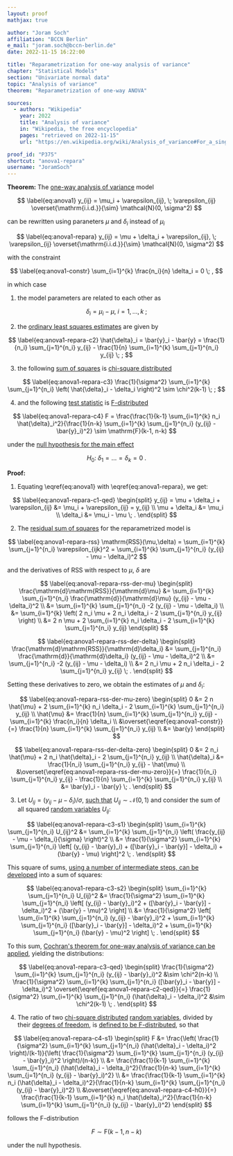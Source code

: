 ```yaml
---
layout: proof
mathjax: true

author: "Joram Soch"
affiliation: "BCCN Berlin"
e_mail: "joram.soch@bccn-berlin.de"
date: 2022-11-15 16:22:00

title: "Reparametrization for one-way analysis of variance"
chapter: "Statistical Models"
section: "Univariate normal data"
topic: "Analysis of variance"
theorem: "Reparametrization of one-way ANOVA"

sources:
  - authors: "Wikipedia"
    year: 2022
    title: "Analysis of variance"
    in: "Wikipedia, the free encyclopedia"
    pages: "retrieved on 2022-11-15"
    url: "https://en.wikipedia.org/wiki/Analysis_of_variance#For_a_single_factor"

proof_id: "P375"
shortcut: "anova1-repara"
username: "JoramSoch"
---
```



**Theorem:** The [one-way analysis of variance](/D/anova1) model

$$ \label{eq:anova1}
y_{ij} = \mu_i + \varepsilon_{ij}, \; \varepsilon_{ij} \overset{\mathrm{i.i.d.}}{\sim} \mathcal{N}(0, \sigma^2)
$$

can be rewritten using paraneters $\mu$ and $\delta_i$ instead of $\mu_i$

$$ \label{eq:anova1-repara}
y_{ij} = \mu + \delta_i + \varepsilon_{ij}, \; \varepsilon_{ij} \overset{\mathrm{i.i.d.}}{\sim} \mathcal{N}(0, \sigma^2)
$$

with the constraint

$$ \label{eq:anova1-constr}
\sum_{i=1}^{k} \frac{n_i}{n} \delta_i = 0 \; ,
$$

in which case

1) the model parameters are related to each other as

$$ \label{eq:anova1-repara-c1}
\delta_i = \mu_i - \mu, \; i = 1, \ldots, k \; ;
$$

2) the [ordinary least squares estimates](/P/anova1-ols) are given by

$$ \label{eq:anova1-repara-c2}
\hat{\delta}_i = \bar{y}_i - \bar{y} = \frac{1}{n_i} \sum_{j=1}^{n_i} y_{ij} - \frac{1}{n} \sum_{i=1}^{k} \sum_{j=1}^{n_i} y_{ij} \; ;
$$

3) the following [sum of squares](/P/anova1-pss) is [chi-square distributed](/D/chi2)

$$ \label{eq:anova1-repara-c3}
\frac{1}{\sigma^2} \sum_{i=1}^{k} \sum_{j=1}^{n_i} \left( \hat{\delta}_i - \delta_i \right)^2 \sim \chi^2(k-1) \; ;
$$

4) and the following [test statistic](/D/tstat) is [F-distributed](/D/f)

$$ \label{eq:anova1-repara-c4}
F = \frac{\frac{1}{k-1} \sum_{i=1}^{k} n_i \hat{\delta}_i^2}{\frac{1}{n-k} \sum_{i=1}^{k} \sum_{j=1}^{n_i} (y_{ij} - \bar{y}_i)^2} \sim \mathrm{F}(k-1, n-k)
$$

under the [null hypothesis for the main effect](/P/anova1-f)

$$ \label{eq:anova1-repara-c4-h0}
H_0: \; \delta_1 = \ldots = \delta_k = 0 \; .
$$


**Proof:**

1) Equating \eqref{eq:anova1} with \eqref{eq:anova1-repara}, we get:

$$ \label{eq:anova1-repara-c1-qed}
\begin{split}
y_{ij} = \mu + \delta_i + \varepsilon_{ij} &= \mu_i + \varepsilon_{ij} = y_{ij} \\
\mu + \delta_i &= \mu_i \\
\delta_i &= \mu_i - \mu \; .
\end{split}
$$

2) The [residual sum of squares](/D/rss) for the reparametrized model is

$$ \label{eq:anova1-repara-rss}
\mathrm{RSS}(\mu,\delta) = \sum_{i=1}^{k} \sum_{j=1}^{n_i} \varepsilon_{ijk}^2 = \sum_{i=1}^{k} \sum_{j=1}^{n_i} (y_{ij} - \mu - \delta_i)^2
$$

and the derivatives of $\mathrm{RSS}$ with respect to $\mu$, $\delta$ are

$$ \label{eq:anova1-repara-rss-der-mu}
\begin{split}
\frac{\mathrm{d}\mathrm{RSS}}{\mathrm{d}\mu}
&= \sum_{i=1}^{k} \sum_{j=1}^{n_i} \frac{\mathrm{d}}{\mathrm{d}\mu} (y_{ij} - \mu - \delta_i)^2 \\
&= \sum_{i=1}^{k} \sum_{j=1}^{n_i} -2 (y_{ij} - \mu - \delta_i) \\
&= \sum_{i=1}^{k} \left( 2 n_i \mu + 2 n_i \delta_i - 2 \sum_{j=1}^{n_i} y_{ij} \right) \\
&= 2 n \mu + 2 \sum_{i=1}^{k} n_i \delta_i - 2 \sum_{i=1}^{k} \sum_{j=1}^{n_i} y_{ij}
\end{split}
$$

$$ \label{eq:anova1-repara-rss-der-delta}
\begin{split}
\frac{\mathrm{d}\mathrm{RSS}}{\mathrm{d}\delta_i}
&= \sum_{j=1}^{n_i} \frac{\mathrm{d}}{\mathrm{d}\delta_i} (y_{ij} - \mu - \delta_i)^2 \\
&= \sum_{j=1}^{n_i} -2 (y_{ij} - \mu - \delta_i) \\
&= 2 n_i \mu + 2 n_i \delta_i - 2 \sum_{j=1}^{n_i} y_{ij} \; .
\end{split}
$$

Setting these derivatives to zero, we obtain the estimates of $\mu$ and $\delta_i$:

$$ \label{eq:anova1-repara-rss-der-mu-zero}
\begin{split}
0 &= 2 n \hat{\mu} + 2 \sum_{i=1}^{k} n_i \delta_i - 2 \sum_{i=1}^{k} \sum_{j=1}^{n_i} y_{ij} \\
\hat{\mu} &= \frac{1}{n} \sum_{i=1}^{k} \sum_{j=1}^{n_i} y_{ij} - \sum_{i=1}^{k} \frac{n_i}{n} \delta_i \\
&\overset{\eqref{eq:anova1-constr}}{=} \frac{1}{n} \sum_{i=1}^{k} \sum_{j=1}^{n_i} y_{ij} \\
&= \bar{y}
\end{split}
$$

$$ \label{eq:anova1-repara-rss-der-delta-zero}
\begin{split}
0 &= 2 n_i \hat{\mu} + 2 n_i \hat{\delta}_i - 2 \sum_{j=1}^{n_i} y_{ij} \\
\hat{\delta}_i &= \frac{1}{n_i} \sum_{j=1}^{n_i} y_{ij} - \hat{\mu} \\
&\overset{\eqref{eq:anova1-repara-rss-der-mu-zero}}{=} \frac{1}{n_i} \sum_{j=1}^{n_i} y_{ij} - \frac{1}{n} \sum_{i=1}^{k} \sum_{j=1}^{n_i} y_{ij} \\
&= \bar{y}_i - \bar{y} \; .
\end{split}
$$

3) Let $U_{ij} = (y_{ij} - \mu - \delta_i)/\sigma$, [such that](/P/norm-snorm) $U_{ij} \sim \mathcal{N}(0, 1)$ and consider the sum of all squared [random variables](/D/rvar) $U_{ij}$:

$$ \label{eq:anova1-repara-c3-s1}
\begin{split}
\sum_{i=1}^{k} \sum_{j=1}^{n_i} U_{ij}^2 &= \sum_{i=1}^{k} \sum_{j=1}^{n_i} \left( \frac{y_{ij} - \mu - \delta_i}{\sigma} \right)^2 \\
&= \frac{1}{\sigma^2} \sum_{i=1}^{k} \sum_{j=1}^{n_i} \left[ (y_{ij} - \bar{y}_i) + ([\bar{y}_i - \bar{y}] - \delta_i) + (\bar{y} - \mu) \right]^2 \; .
\end{split}
$$

This square of sums, [using a number of intermediate steps, can be developed](/P/anova1-f) into a sum of squares:

$$ \label{eq:anova1-repara-c3-s2}
\begin{split}
\sum_{i=1}^{k} \sum_{j=1}^{n_i} U_{ij}^2 &= \frac{1}{\sigma^2} \sum_{i=1}^{k} \sum_{j=1}^{n_i} \left[ (y_{ij} - \bar{y}_i)^2 + ([\bar{y}_i - \bar{y}] - \delta_i)^2 + (\bar{y} - \mu)^2 \right] \\
&= \frac{1}{\sigma^2} \left[ \sum_{i=1}^{k} \sum_{j=1}^{n_i} (y_{ij} - \bar{y}_i)^2 + \sum_{i=1}^{k} \sum_{j=1}^{n_i} ([\bar{y}_i - \bar{y}] - \delta_i)^2 + \sum_{i=1}^{k} \sum_{j=1}^{n_i} (\bar{y} - \mu)^2 \right] \; .
\end{split}
$$

To this sum, [Cochran's theorem for one-way analysis of variance can be applied](/P/anova1-f), yielding the distributions:

$$ \label{eq:anova1-repara-c3-qed}
\begin{split}
\frac{1}{\sigma^2} \sum_{i=1}^{k} \sum_{j=1}^{n_i} (y_{ij} - \bar{y}_i)^2 &\sim \chi^2(n-k) \\
\frac{1}{\sigma^2} \sum_{i=1}^{k} \sum_{j=1}^{n_i} ([\bar{y}_i - \bar{y}] - \delta_i)^2 \overset{\eqref{eq:anova1-repara-c2-qed}}{=} \frac{1}{\sigma^2} \sum_{i=1}^{k} \sum_{j=1}^{n_i} (\hat{\delta}_i - \delta_i)^2 &\sim \chi^2(k-1) \; .
\end{split}
$$

4) The ratio of two [chi-square distributed](/D/chi2) [random variables](/D/rvar), divided by their [degrees of freedom](/D/dof), is [defined to be F-distributed](/D/f), so that

$$ \label{eq:anova1-repara-c4-s1}
\begin{split}
F &= \frac{\left( \frac{1}{\sigma^2} \sum_{i=1}^{k} \sum_{j=1}^{n_i} (\hat{\delta}_i - \delta_i)^2 \right)/(k-1)}{\left( \frac{1}{\sigma^2} \sum_{i=1}^{k} \sum_{j=1}^{n_i} (y_{ij} - \bar{y}_i)^2 \right)/(n-k)} \\
&= \frac{\frac{1}{k-1} \sum_{i=1}^{k} \sum_{j=1}^{n_i} (\hat{\delta}_i - \delta_i)^2}{\frac{1}{n-k} \sum_{i=1}^{k} \sum_{j=1}^{n_i} (y_{ij} - \bar{y}_i)^2} \\
&= \frac{\frac{1}{k-1} \sum_{i=1}^{k} n_i (\hat{\delta}_i - \delta_i)^2}{\frac{1}{n-k} \sum_{i=1}^{k} \sum_{j=1}^{n_i} (y_{ij} - \bar{y}_i)^2} \\
&\overset{\eqref{eq:anova1-repara-c4-h0}}{=} \frac{\frac{1}{k-1} \sum_{i=1}^{k} n_i \hat{\delta}_i^2}{\frac{1}{n-k} \sum_{i=1}^{k} \sum_{j=1}^{n_i} (y_{ij} - \bar{y}_i)^2}
\end{split}
$$

follows the F-distribution

$$ \label{eq:anova1-repara-c4-qed}
F \sim \mathrm{F}(k-1, n-k)
$$

under the null hypothesis.